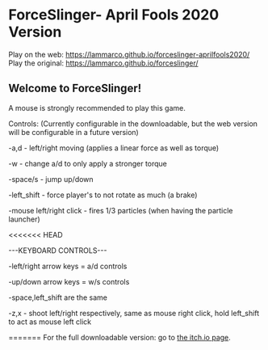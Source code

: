 # ForceSlinger- April Fools 2020 Version
Play on the web: https://lammarco.github.io/forceslinger-aprilfools2020/
Play the original: https://lammarco.github.io/forceslinger/

## Welcome to ForceSlinger!

A mouse is strongly recommended to play this game.

Controls: (Currently configurable in the downloadable, but the web version will be configurable in a future version)

-a,d - left/right moving (applies a linear force as well as torque)

-w - change a/d to only apply a stronger torque

-space/s - jump up/down

-left_shift - force player's to not rotate as much (a brake)

-mouse left/right click - fires 1/3 particles (when having the particle launcher)

<<<<<<< HEAD

---KEYBOARD CONTROLS---

-left/right arrow keys = a/d controls

-up/down arrow keys = w/s controls

-space,left_shift are the same

-z,x - shoot left/right respectively, same as mouse right click, hold left_shift to act as mouse left click

=======
For the full downloadable version: go to [the itch.io page](https://lammarco.itch.io/forceslinger).
